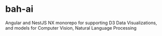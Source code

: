 # bah-ai
Angular and NestJS NX monorepo for supporting D3 Data Visualizations, and models for Computer Vision, Natural Language Processing
